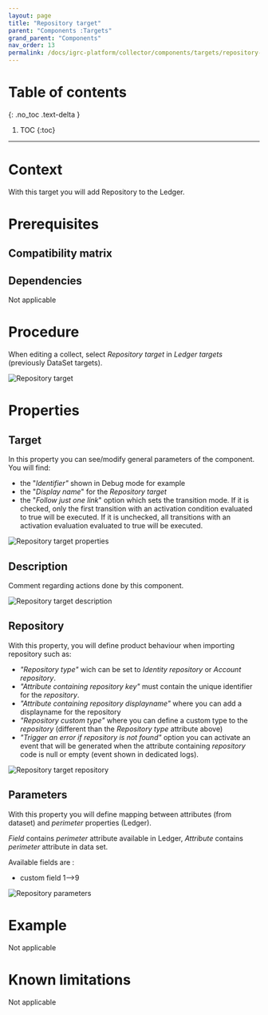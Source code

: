 ```yaml
---
layout: page
title: "Repository target"
parent: "Components :Targets"
grand_parent: "Components"
nav_order: 13
permalink: /docs/igrc-platform/collector/components/targets/repository-target/
---
```


# Table of contents
{: .no_toc .text-delta }

1. TOC
{:toc}
---

# Context

With this target you will add Repository to the Ledger.

# Prerequisites

## Compatibility matrix

## Dependencies

Not applicable  

# Procedure

When editing a collect, select _Repository target_ in _Ledger targets_ (previously DataSet targets).  

![Repository target]({{site.baseurl}}/docs/igrc-platform/collector/components/targets/repository-target/images/repository-target.PNG "Repository target")

# Properties

## Target

In this property you can see/modify general parameters of the component. You will find:

- the "_Identifier"_ shown in Debug mode for example
- the "_Display name_" for the _Repository target_  
- the "_Follow just one link_" option which sets the transition mode. If it is checked, only the first transition with an activation condition evaluated to true will be executed. If it is unchecked, all transitions with an activation evaluation evaluated to true will be executed.

![Repository target properties]({{site.baseurl}}/docs/igrc-platform/collector/components/targets/repository-target/images/repository-target_target.PNG "Repository target properties")

## Description

Comment regarding actions done by this component.

![Repository target description]({{site.baseurl}}/docs/igrc-platform/collector/components/targets/repository-target/images/repository-target_description.PNG "Repository target description")

## Repository

With this property, you will define product behaviour when importing repository such as:

- _"Repository type"_ wich can be set to _Identity repository_ or _Account repository_.
- _"Attribute containing repository key"_ must contain the unique identifier for the _repository_.
- _"Attribute containing repository displayname"_ where you can add a displayname for the repository
- _"Repository custom type"_ where you can define a custom type to the _repository_ (different than the _Repository type_ attribute above)
- _"Trigger an error if repository is not found"_ option you can activate an event that will be generated when the attribute containing _repository_ code is null or empty (event shown in dedicated logs).

![Repository target repository]({{site.baseurl}}/docs/igrc-platform/collector/components/targets/repository-target/images/repository-target_repository.PNG "Repository target repository")

## Parameters

With this property you will define mapping between attributes (from dataset) and _perimeter_ properties (Ledger).   

_Field_ contains _perimeter_ attribute available in Ledger, _Attribute_ contains _perimeter_ attribute in data set.

Available fields are :

- custom field 1--\>9

![Repository parameters]({{site.baseurl}}/docs/igrc-platform/collector/components/targets/repository-target/images/repository_parameters.PNG "Repository parameters")

# Example

Not applicable  

# Known limitations

Not applicable
